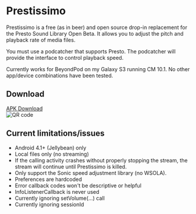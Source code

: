 # Prestissimo

Prestissimo is a free (as in beer) and open source drop-in replacement for the Presto Sound Library Open Beta.
It allows you to adjust the pitch and playback rate of media files.

You must use a podcatcher that supports Presto.  The podcatcher will provide the interface
to control playback speed.  

Currently works for BeyondPod on my Galaxy S3 running CM 10.1.  No other app/device combinations have been tested.

## Download
[APK Download](https://github.com/TheRealFalcon/Prestissimo/blob/master/Prestissimo.apk) <br>
![QR code](https://raw.github.com/TheRealFalcon/Prestissimo/master/qrcode.png)

## Current limitations/issues
* Android 4.1+ (Jellybean) only
* Local files only (no streaming)
* If the calling activity crashes without properly stopping the stream, the stream will continue until Prestissimo is killed.
* Only support the Sonic speed adjustment library (no WSOLA).
* Preferences are hardcoded
* Error callback codes won't be descriptive or helpful
* InfoListenerCallback is never used
* Currently ignoring setVolume(...) call
* Currently ignoring sessionId
